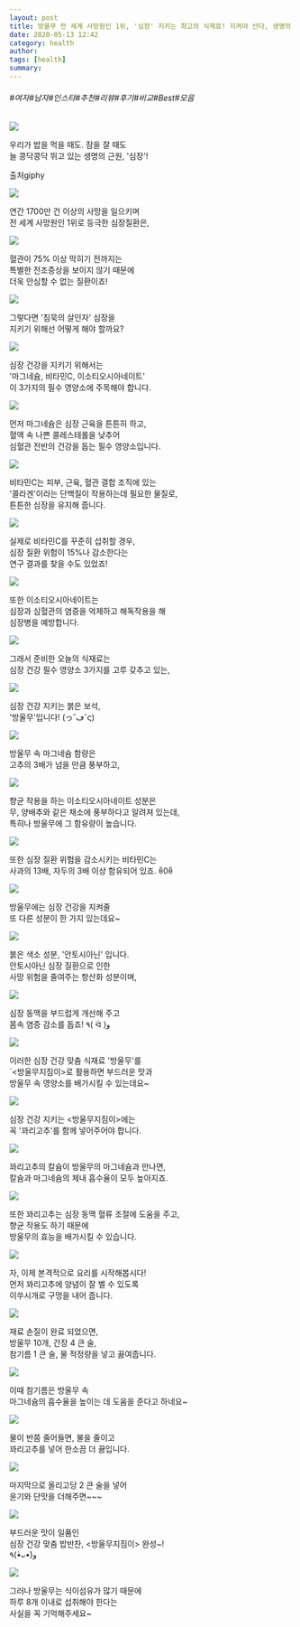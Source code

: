 ```yaml
---
layout: post
title: 방울무 전 세계 사망원인 1위, '심장' 지키는 최고의 식재료! 지켜야 산다, 생명의 근원 '심장'!
date: 2020-05-13 12:42
category: health
author: 
tags: [health]
summary: 
---
```


###### #여자#남자#인스타#추천#리뷰#후기#비교#Best#모음

  
![](https://t1.daumcdn.net/liveboard/mboon/ed23b6d60ac845a1a5b3e637d813926f.gif)

우리가 밥을 먹을 때도. 잠을 잘 때도  
늘 콩닥콩닥 뛰고 있는 생명의 근원, '심장'!  

출처giphy

![](https://img1.daumcdn.net/thumb/R720x0/?fname=https%3A%2F%2Ft1.daumcdn.net%2Fliveboard%2Fmboon%2F72a1792248154b2ab6c2baeeac9d7284.png)

연간 1700만 건 이상의 사망을 일으키며  
전 세계 사망원인 1위로 등극한 심장질환은,  

![](https://img1.daumcdn.net/thumb/R720x0/?fname=https%3A%2F%2Ft1.daumcdn.net%2Fliveboard%2Fmboon%2Fdfb5bc402d224bca9d201f0a40db504b.png)

혈관이 75% 이상 막히기 전까지는  
특별한 전조증상을 보이지 않기 때문에  
더욱 안심할 수 없는 질환이죠!  

![](https://img1.daumcdn.net/thumb/R720x0/?fname=https%3A%2F%2Ft1.daumcdn.net%2Fliveboard%2Fmboon%2F3299eabd319c4ceeaf0f6696b54d65f2.png)

그렇다면 '침묵의 살인자' 심장을  
지키기 위해선 어떻게 해야 할까요?  

![](https://img1.daumcdn.net/thumb/R720x0/?fname=https%3A%2F%2Ft1.daumcdn.net%2Fliveboard%2Fmboon%2F07f047eee33f491a81a3f3eab7696981.png)

심장 건강을 지키기 위해서는  
'마그네슘, 비타민C, 이소티오시아네이트'  
이 3가지의 필수 영양소에 주목해야 합니다.  

![](https://img1.daumcdn.net/thumb/R720x0/?fname=https%3A%2F%2Ft1.daumcdn.net%2Fliveboard%2Fmboon%2Fda609913fef543788516428b86bbc510.png)

먼저 마그네슘은 심장 근육을 튼튼히 하고,  
혈액 속 나쁜 콜레스테롤을 낮추어  
심혈관 전반의 건강을 돕는 필수 영양소입니다.  

![](https://img1.daumcdn.net/thumb/R720x0/?fname=https%3A%2F%2Ft1.daumcdn.net%2Fliveboard%2Fmboon%2Fdd519330ae55438f9c97ae02ab5f118a.png)

비타민C는 피부, 근육, 혈관 결합 조직에 있는  
'콜라겐'이라는 단백질이 작용하는데 필요한 물질로,  
튼튼한 심장을 유지해 줍니다.  

![](https://img1.daumcdn.net/thumb/R720x0/?fname=https%3A%2F%2Ft1.daumcdn.net%2Fliveboard%2Fmboon%2F2ae87852f90542e3bb0458dbe01cfadc.png)

실제로 비타민C를 꾸준히 섭취할 경우,  
심장 질환 위험이 15%나 감소한다는  
연구 결과를 찾을 수도 있었죠!  

![](https://img1.daumcdn.net/thumb/R720x0/?fname=https%3A%2F%2Ft1.daumcdn.net%2Fliveboard%2Fmboon%2F95b0627190fe4e69b0367c565d88fb8d.png)

또한 이소티오시아네이트는  
심장과 심혈관의 염증을 억제하고 해독작용을 해  
심장병을 예방합니다.  

![](https://img1.daumcdn.net/thumb/R720x0/?fname=https%3A%2F%2Ft1.daumcdn.net%2Fliveboard%2Fmboon%2Fa7c8966bde294dae9f9965ba54ae871f.png)

그래서 준비한 오늘의 식재료는  
심장 건강 필수 영양소 3가지를 고루 갖추고 있는,  

![](https://img1.daumcdn.net/thumb/R720x0/?fname=https%3A%2F%2Ft1.daumcdn.net%2Fliveboard%2Fmboon%2F39ef0097100345deb583e86b9a93702c.png)

심장 건강 지키는 붉은 보석,  
'방울무'입니다! (っ˘ڡ˘ς)  

![](https://img1.daumcdn.net/thumb/R720x0/?fname=https%3A%2F%2Ft1.daumcdn.net%2Fliveboard%2Fmboon%2F26c5bbbc795045458e313e0905f3fe31.png)

방울무 속 마그네슘 함량은  
고추의 3배가 넘을 만큼 풍부하고,  

![](https://img1.daumcdn.net/thumb/R720x0/?fname=https%3A%2F%2Ft1.daumcdn.net%2Fliveboard%2Fmboon%2F29ecb23c0abc4d4ba8d156a812871470.png)

향균 작용을 하는 이소티오시아네이트 성분은  
무, 양배추와 같은 채소에 풍부하다고 알려져 있는데,  
특히나 방울무에 그 함유량이 높습니다.  

![](https://img1.daumcdn.net/thumb/R720x0/?fname=https%3A%2F%2Ft1.daumcdn.net%2Fliveboard%2Fmboon%2F831aaeea1d50433d9c942815bc7f9093.png)

또한 심장 질환 위험을 감소시키는 비타민C는  
사과의 13배, 자두의 3배 이상 함유되어 있죠. ꉺ0ꉺ  

![](https://img1.daumcdn.net/thumb/R720x0/?fname=https%3A%2F%2Ft1.daumcdn.net%2Fliveboard%2Fmboon%2Fe830a58d50aa431aa471c8f19b528be7.png)

방울무에는 심장 건강을 지켜줄  
또 다른 성분이 한 가지 있는데요~  

![](https://img1.daumcdn.net/thumb/R720x0/?fname=https%3A%2F%2Ft1.daumcdn.net%2Fliveboard%2Fmboon%2F3d70c52f05514917bfe2266884b329a6.png)

붉은 색소 성분, '안토시아닌' 입니다.  
안토시아닌 심장 질환으로 인한  
사망 위험을 줄여주는 항산화 성분이며,  

![](https://img1.daumcdn.net/thumb/R720x0/?fname=https%3A%2F%2Ft1.daumcdn.net%2Fliveboard%2Fmboon%2F317a4f59f10e4a15ab46c9798f92e13a.png)

심장 동맥을 부드럽게 개선해 주고  
몸속 염증 감소를 돕죠! ٩( ᐛ )و  

![](https://img1.daumcdn.net/thumb/R720x0/?fname=https%3A%2F%2Ft1.daumcdn.net%2Fliveboard%2Fmboon%2F2fd9c6b5565d498ea2e6e26eb105074a.png)

이러한 심장 건강 맞춤 식재료 '방울무'를  
`<방울무지짐이>로 활용하면 부드러운 맛과  
방울무 속 영양소를 배가시킬 수 있는데요~  

![](https://img1.daumcdn.net/thumb/R720x0/?fname=https%3A%2F%2Ft1.daumcdn.net%2Fliveboard%2Fmboon%2F2c90d3950e724f9e851fa301b22b4250.png)

심장 건강 지키는 <방울무지짐이>에는  
꼭 '꽈리고추'를 함께 넣어주어야 합니다.  

![](https://img1.daumcdn.net/thumb/R720x0/?fname=https%3A%2F%2Ft1.daumcdn.net%2Fliveboard%2Fmboon%2F7977214778b34fa5a9919200f4b61fb1.png)

꽈리고추의 칼슘이 방울무의 마그네슘과 만나면,  
칼슘과 마그네슘의 체내 흡수율이 모두 높아지죠.  

![](https://img1.daumcdn.net/thumb/R720x0/?fname=https%3A%2F%2Ft1.daumcdn.net%2Fliveboard%2Fmboon%2Ffd9b2c19b7db47988853834272e0e455.png)

또한 꽈리고추는 심장 동맥 혈류 조절에 도움을 주고,  
향균 작용도 하기 때문에  
방울무의 효능을 배가시킬 수 있습니다.  

![](https://t1.daumcdn.net/liveboard/mboon/e45c01bdb7804d39b0c3ccb96cb95ab6.gif)

자, 이제 본격적으로 요리를 시작해봅시다!  
먼저 꽈리고추에 양념이 잘 벨 수 있도록  
이쑤시개로 구멍을 내어 줍니다.  

![](https://img1.daumcdn.net/thumb/R720x0/?fname=https%3A%2F%2Ft1.daumcdn.net%2Fliveboard%2Fmboon%2F9d4e378cf6d54acbbc323fabbe457eef.png)

재료 손질이 완료 되었으면,  
방울무 10개, 간장 4 큰 술,  
참기름 1 큰 술, 물 적정량을 넣고 끓여줍니다.  

![](https://t1.daumcdn.net/liveboard/mboon/04e0078cb19f41999b018e57aa4f46c8.gif)

이때 참기름은 방울무 속  
마그네슘의 흡수율을 높이는 데 도움을 준다고 하네요~  

![](https://t1.daumcdn.net/liveboard/mboon/291fe4ebfc5e4dcfab54ed8a27f71467.gif)

물이 반쯤 줄어들면, 불을 줄이고  
꽈리고추를 넣어 한소끔 더 끓입니다.  

![](https://img1.daumcdn.net/thumb/R720x0/?fname=https%3A%2F%2Ft1.daumcdn.net%2Fliveboard%2Fmboon%2F69642605435246f4a641b455bd4ae00f.png)

마지막으로 올리고당 2 큰 술을 넣어  
윤기와 단맛을 더해주면~~~  

![](https://img1.daumcdn.net/thumb/R720x0/?fname=https%3A%2F%2Ft1.daumcdn.net%2Fliveboard%2Fmboon%2Fa9cfe2b0a10d4ca4ab73670348a27c7c.png)

부드러운 맛이 일품인  
심장 건강 맞춤 밥반찬, <방울무지짐이> 완성~!  
٩(*•̀ᴗ•́*)و  

![](https://img1.daumcdn.net/thumb/R720x0/?fname=https%3A%2F%2Ft1.daumcdn.net%2Fliveboard%2Fmboon%2Ff49ab746a52f46a7a671083818619e42.png)

그러나 방울무는 식이섬유가 많기 때문에  
하루 8개 이내로 섭취해야 한다는  
사실을 꼭 기억해주세요~